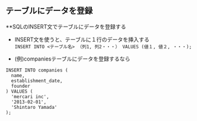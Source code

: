 ## テーブルにデータを登録

**SQLのINSERT文でテーブルにデータを登録する

- INSERT文を使うと、テーブルに１行のデータを挿入する  
`INSERT INTO <テーブル名> （列1, 列2・・・） VALUES (値１, 値２, ・・・);`

- (例)companiesテーブルにデータを登録するなら
```
INSERT INTO companies (
  name,
  establishment_date,
  founder
) VALUES (
  'mercari inc',
  '2013-02-01',
  'Shintaro Yamada'
);
```
